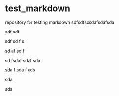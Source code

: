 # test_markdown
repository for testing markdown
sdfsdfsdsdafsdafsda

sdf
sdf



sdf
sd
f
s

sd
af
sd
f


sd
fsdaf sdaf sda

sda
f 
sda f
ads

 sda

sda
